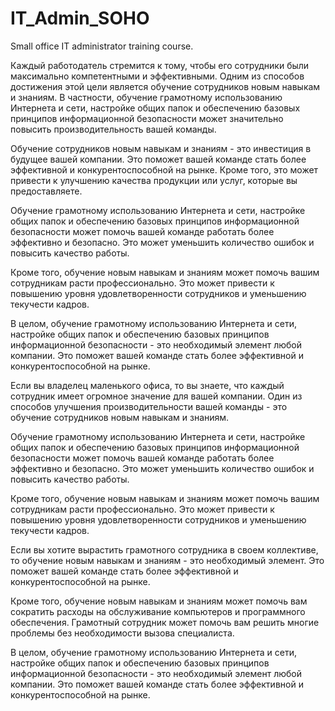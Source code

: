 # IT_Admin_SOHO
Small office IT administrator training course.


Каждый работодатель стремится к тому, чтобы его сотрудники были максимально компетентными и эффективными. Одним из способов достижения этой цели является обучение сотрудников новым навыкам и знаниям. В частности, обучение грамотному использованию Интернета и сети, настройке общих папок и обеспечению базовых принципов информационной безопасности может значительно повысить производительность вашей команды.


Обучение сотрудников новым навыкам и знаниям - это инвестиция в будущее вашей компании. Это поможет вашей команде стать более эффективной и конкурентоспособной на рынке. Кроме того, это может привести к улучшению качества продукции или услуг, которые вы предоставляете.

Обучение грамотному использованию Интернета и сети, настройке общих папок и обеспечению базовых принципов информационной безопасности может помочь вашей команде работать более эффективно и безопасно. Это может уменьшить количество ошибок и повысить качество работы.

Кроме того, обучение новым навыкам и знаниям может помочь вашим сотрудникам расти профессионально. Это может привести к повышению уровня удовлетворенности сотрудников и уменьшению текучести кадров.

В целом, обучение грамотному использованию Интернета и сети, настройке общих папок и обеспечению базовых принципов информационной безопасности - это необходимый элемент любой компании. Это поможет вашей команде стать более эффективной и конкурентоспособной на рынке.





Если вы владелец маленького офиса, то вы знаете, что каждый сотрудник имеет огромное значение для вашей компании. Один из способов улучшения производительности вашей команды - это обучение сотрудников новым навыкам и знаниям.

Обучение грамотному использованию Интернета и сети, настройке общих папок и обеспечению базовых принципов информационной безопасности может помочь вашей команде работать более эффективно и безопасно. Это может уменьшить количество ошибок и повысить качество работы.

Кроме того, обучение новым навыкам и знаниям может помочь вашим сотрудникам расти профессионально. Это может привести к повышению уровня удовлетворенности сотрудников и уменьшению текучести кадров.

Если вы хотите вырастить грамотного сотрудника в своем коллективе, то обучение новым навыкам и знаниям - это необходимый элемент. Это поможет вашей команде стать более эффективной и конкурентоспособной на рынке.

Кроме того, обучение новым навыкам и знаниям может помочь вам сократить расходы на обслуживание компьютеров и программного обеспечения. Грамотный сотрудник может помочь вам решить многие проблемы без необходимости вызова специалиста.

В целом, обучение грамотному использованию Интернета и сети, настройке общих папок и обеспечению базовых принципов информационной безопасности - это необходимый элемент любой компании. Это поможет вашей команде стать более эффективной и конкурентоспособной на рынке.
